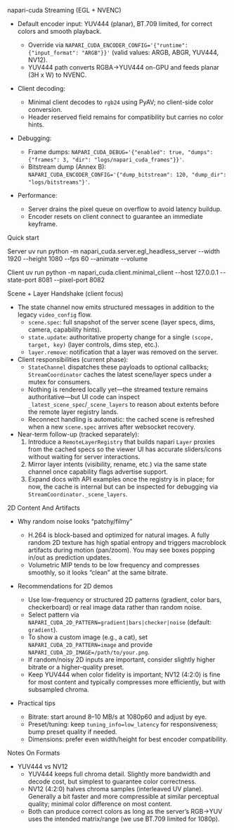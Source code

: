 napari-cuda Streaming (EGL + NVENC)

- Default encoder input: YUV444 (planar), BT.709 limited, for correct colors and smooth playback.
  - Override via `NAPARI_CUDA_ENCODER_CONFIG='{"runtime": {"input_format": "ARGB"}}'` (valid values: ARGB, ABGR, YUV444, NV12).
  - YUV444 path converts RGBA->YUV444 on-GPU and feeds planar (3H x W) to NVENC.

- Client decoding:
  - Minimal client decodes to `rgb24` using PyAV; no client-side color conversion.
  - Header reserved field remains for compatibility but carries no color hints.

- Debugging:
  - Frame dumps: `NAPARI_CUDA_DEBUG='{"enabled": true, "dumps": {"frames": 3, "dir": "logs/napari_cuda_frames"}}'`.
  - Bitstream dump (Annex B): `NAPARI_CUDA_ENCODER_CONFIG='{"dump_bitstream": 120, "dump_dir": "logs/bitstreams"}'`.

- Performance:
  - Server drains the pixel queue on overflow to avoid latency buildup.
  - Encoder resets on client connect to guarantee an immediate keyframe.

Quick start

Server
  uv run python -m napari_cuda.server.egl_headless_server --width 1920 --height 1080 --fps 60 --animate --volume

Client
  uv run python -m napari_cuda.client.minimal_client --host 127.0.0.1 --state-port 8081 --pixel-port 8082

Scene + Layer Handshake (client focus)

- The state channel now emits structured messages in addition to the legacy `video_config` flow.
  - `scene.spec`: full snapshot of the server scene (layer specs, dims, camera, capability hints).
  - `state.update`: authoritative property change for a single `(scope, target, key)` (layer controls, dims step, etc.).
  - `layer.remove`: notification that a layer was removed on the server.
- Client responsibilities (current phase):
  - `StateChannel` dispatches these payloads to optional callbacks; `StreamCoordinator` caches the latest scene/layer specs under a mutex for consumers.
  - Nothing is rendered locally yet—the streamed texture remains authoritative—but UI code can inspect `_latest_scene_spec`/`_scene_layers` to reason about extents before the remote layer registry lands.
  - Reconnect handling is automatic: the cached scene is refreshed when a new `scene.spec` arrives after websocket recovery.
- Near-term follow-up (tracked separately):
  1. Introduce a `RemoteLayerRegistry` that builds napari `Layer` proxies from the cached specs so the viewer UI has accurate sliders/icons without waiting for server interactions.
  2. Mirror layer intents (visibility, rename, etc.) via the same state channel once capability flags advertise support.
  3. Expand docs with API examples once the registry is in place; for now, the cache is internal but can be inspected for debugging via `StreamCoordinator._scene_layers`.

2D Content And Artifacts

- Why random noise looks “patchy/filmy”
  - H.264 is block-based and optimized for natural images. A fully random 2D texture has high spatial entropy and triggers macroblock artifacts during motion (pan/zoom). You may see boxes popping in/out as prediction updates.
  - Volumetric MIP tends to be low frequency and compresses smoothly, so it looks “clean” at the same bitrate.

- Recommendations for 2D demos
  - Use low-frequency or structured 2D patterns (gradient, color bars, checkerboard) or real image data rather than random noise.
  - Select pattern via `NAPARI_CUDA_2D_PATTERN=gradient|bars|checker|noise` (default: `gradient`).
  - To show a custom image (e.g., a cat), set `NAPARI_CUDA_2D_PATTERN=image` and provide `NAPARI_CUDA_2D_IMAGE=/path/to/your.png`.
  - If random/noisy 2D inputs are important, consider slightly higher bitrate or a higher-quality preset.
  - Keep YUV444 when color fidelity is important; NV12 (4:2:0) is fine for most content and typically compresses more efficiently, but with subsampled chroma.

- Practical tips
  - Bitrate: start around 8–10 MB/s at 1080p60 and adjust by eye.
  - Preset/tuning: keep `tuning_info=low_latency` for responsiveness; bump preset quality if needed.
  - Dimensions: prefer even width/height for best encoder compatibility.

Notes On Formats

- YUV444 vs NV12
  - YUV444 keeps full chroma detail. Slightly more bandwidth and decode cost, but simplest to guarantee color correctness.
  - NV12 (4:2:0) halves chroma samples (interleaved UV plane). Generally a bit faster and more compressible at similar perceptual quality; minimal color difference on most content.
  - Both can produce correct colors as long as the server’s RGB->YUV uses the intended matrix/range (we use BT.709 limited for 1080p).
